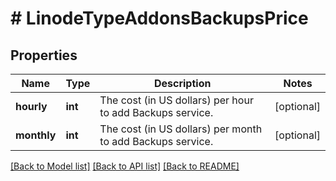 # # LinodeTypeAddonsBackupsPrice

## Properties

Name | Type | Description | Notes
------------ | ------------- | ------------- | -------------
**hourly** | **int** | The cost (in US dollars) per hour to add Backups service. | [optional]
**monthly** | **int** | The cost (in US dollars) per month to add Backups service. | [optional]

[[Back to Model list]](../../README.md#models) [[Back to API list]](../../README.md#endpoints) [[Back to README]](../../README.md)
